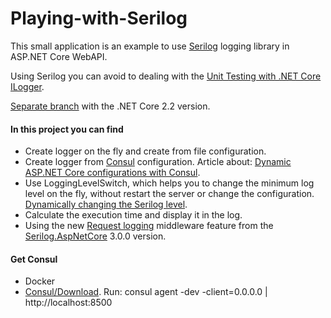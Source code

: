 # Playing-with-Serilog

This small application is an example to use [Serilog](https://github.com/serilog/serilog) logging library in ASP.NET Core WebAPI.

Using Serilog you can avoid to dealing with the [Unit Testing with .NET Core ILogger](https://codeburst.io/unit-testing-with-net-core-ilogger-t-e8c16c503a80).

[Separate branch](https://github.com/19balazs86/Playing-with-Serilog/tree/netcoreapp2.2) with the .NET Core 2.2 version.

#### In this project you can find

- Create logger on the fly and create from file configuration.
- Create logger from [Consul](https://www.consul.io) configuration. Article about: [Dynamic ASP.NET Core configurations with Consul](https://www.c-sharpcorner.com/article/dynamic-asp-net-core-configurations-with-consul-kv).
- Use LoggingLevelSwitch, which helps you to change the minimum log level on the fly, without restart the server or change the configuration. [Dynamically changing the Serilog level](https://nblumhardt.com/2014/10/dynamically-changing-the-serilog-level).
- Calculate the execution time and display it in the log.
- Using the new [Request logging](https://github.com/serilog/serilog-aspnetcore#request-logging-300-) middleware feature from the [Serilog.AspNetCore](https://github.com/serilog/serilog-aspnetcore) 3.0.0 version.

#### Get Consul

- Docker
- [Consul/Download](https://www.consul.io/downloads.html). Run: consul agent -dev -client=0.0.0.0 | http://localhost:8500
